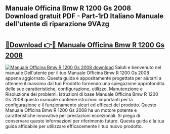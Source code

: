 ## Manuale Officina Bmw R 1200 Gs 2008 Download gratuit PDF - Part-1rD Italiano Manuale dell'utente di riparazione 9VAzg

# <h2><a href="http://dfbry1.blite.top/?on=Manuale+Officina+Bmw+R+1200+Gs+2008">🔗Download 👉🔴 Manuale Officina Bmw R 1200 Gs 2008</a></h2>

[![Manuale Officina Bmw R 1200 Gs 2008 download](https://i.imgur.com/lujVjoI.png)](http://dfbry1.blite.top/?on=Manuale+Officina+Bmw+R+1200+Gs+2008)
Saluti e benvenuto nel manuale Dell'utente per il tuo Manuale Officina Bmw R 1200 Gs 2008 appena aggiornato. Questa guida è appositamente progettata per aiutarti a ottenere il massimo dal tuo Prodotto fornendo una spiegazione approfondita delle sue caratteristiche, configurazione, utilizzo, Manutenzione e Risoluzione dei problemi. Istruzioni di base Manuale Officina Bmw R 1200 Gs 2008 questo manuale contiene istruzioni importanti per la configurazione e il funzionamento sicuri ed efficaci del prodotto. Questo Manuale Officina Bmw R 1200 Gs 2008 ha un motore potente e caratteristiche innovative per prestazioni eccezionali. Si prega di conservare queste informazioni per riferimento futuro. Questa guida è la tua guida affidabile per utilizzare efficacemente il tuo nuovo prodotto.
